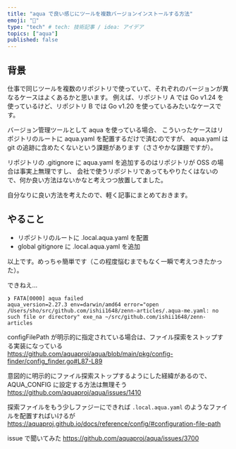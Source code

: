 ```yaml
---
title: "aqua で良い感じにツールを複数バージョンインストールする方法"
emoji: "🤖"
type: "tech" # tech: 技術記事 / idea: アイデア
topics: ["aqua"]
published: false
---
```


## 背景

仕事で同じツールを複数のリポジトリで使っていて、それぞれのバージョンが異なるケースはよくあるかと思います。
例えば、リポジトリ A では Go v1.24 を使っているけど、リポジトリ B では Go v1.20 を使っているみたいなケースです。

バージョン管理ツールとして aqua を使っている場合、
こういったケースはリポジトリのルートに aqua.yaml を配置するだけで済むのですが、
aqua.yaml は git の追跡に含めたくないという課題があります（ささやかな課題ですが）。

リポジトリの .gitignore に aqua.yaml を追加するのはリポジトリが OSS の場合は事実上無理ですし、
会社で使うリポジトリであってもやりたくはないので、何か良い方法はないかなと考えつつ放置してました。

自分なりに良い方法を考えたので、軽く記事にまとめておきます。

## やること

- リポジトリのルートに .local.aqua.yaml を配置
- global gitignore に .local.aqua.yaml を追加

以上です。めっちゃ簡単です（この程度悩むまでもなく一瞬で考えつきたかった）。

できねえ...


```
❯ FATA[0000] aqua failed                                   aqua_version=2.27.3 env=darwin/amd64 error="open /Users/sho/src/github.com/ishii1648/zenn-articles/.aqua-me.yaml: no such file or directory" exe_na ~/src/github.com/ishii1648/zenn-articles
```


configFilePath が明示的に指定されている場合は、ファイル探索をストップする実装になっている
https://github.com/aquaproj/aqua/blob/main/pkg/config-finder/config_finder.go#L87-L89

意図的に明示的にファイル探索ストップするようにした経緯があるので、AQUA_CONFIG に設定する方法は無理そう
https://github.com/aquaproj/aqua/issues/1410


探索ファイルをもう少しファジーにできれば `.local.aqua.yaml` のようなファイルを配置すればいけるが
https://aquaproj.github.io/docs/reference/config/#configuration-file-path

issue で聞いてみた
https://github.com/aquaproj/aqua/issues/3700
